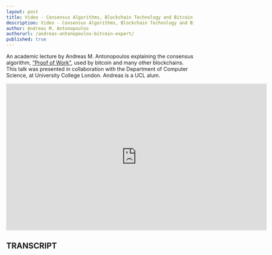 ```yaml
---
layout: post
title: Video - Consensus Algorithms, Blockchain Technology and Bitcoin UCL
description: Video - Consensus Algorithms, Blockchain Technology and Bitcoin UCL
author: Andreas M. Antonopoulos
authorurl: /andreas-antonopoulos-bitcoin-expert/
published: true
---
```


<p>An academic lecture by Andreas M. Antonopoulos explaining the consensus algorithm, <a href="/video-bitcoin-proof-of-work/">"Proof of Work"</a>, used by bitcoin and many other blockchains. This talk was presented in collaboration with the Department of Computer Science, at University College London. Andreas is a UCL alum.</p>

<center><iframe width="700" height="394" src="https://www.youtube.com/embed/fw3WkySh_Ho?list=PLPQwGV1aLnTthcG265_FYSaV24hFScvC0" frameborder="0" allowfullscreen></iframe></center>

<h2>TRANSCRIPT</h2>
